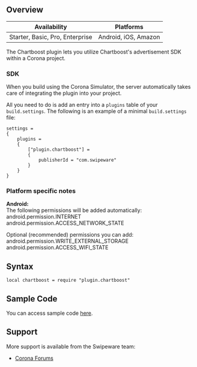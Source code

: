 ## Overview
| **Availability** | **Platforms**|
|---|---|
|Starter, Basic, Pro, Enterprise|Android, iOS, Amazon|


The Chartboost plugin lets you utilize Chartboost's advertisement SDK within a Corona project.

### SDK

When you build using the Corona Simulator, the server automatically takes care of integrating the plugin into your project. 

All you need to do is add an entry into a `plugins` table of your `build.settings`. The following is an example of a minimal `build.settings` file:

``````
settings =
{
	plugins =
	{
		["plugin.chartboost"] =
		{
			publisherId = "com.swipeware"
		}
	}	
}
``````


### Platform specific notes  
**Android:**  
The following permissions will be added automatically:  
android.permission.INTERNET  
android.permission.ACCESS_NETWORK_STATE  
  
Optional (recommended) permissions you can add:  
android.permission.WRITE_EXTERNAL_STORAGE  
android.permission.ACCESS_WIFI_STATE

## Syntax

	local chartboost = require "plugin.chartboost"
	
## Sample Code

You can access sample code [here](https://github.com/swipeware/CoronaChartboostSample).

## Support

More support is available from the Swipeware team:

* [Corona Forums](http://forums.coronalabs.com/forum/645-chartboost-3rd-party/)